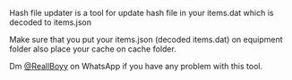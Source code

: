 Hash file updater is a tool for update hash file in your items.dat which is decoded to items.json

Make sure that you put your items.json (decoded items.dat) on equipment folder
also place your cache on cache folder.

Dm [@ReallBoyy](https://wa.me/6289503314293) on WhatsApp if you have any problem with this tool.
